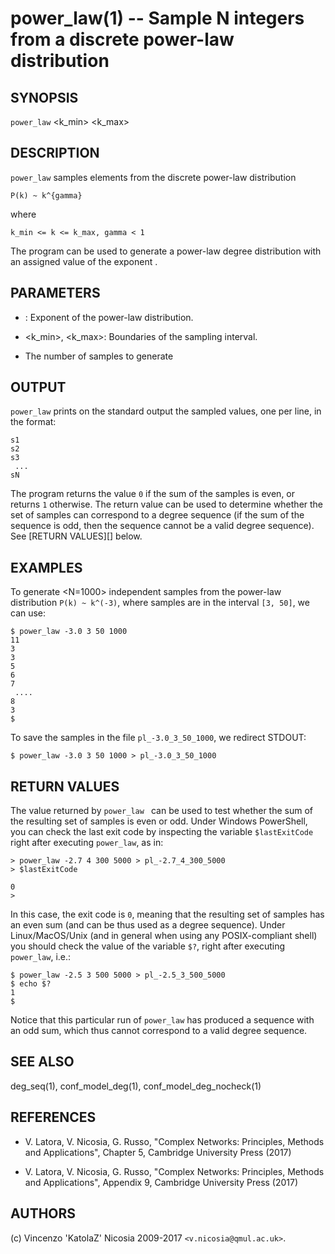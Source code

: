 power_law(1) -- Sample N integers from a discrete power-law distribution
======

## SYNOPSIS

`power_law` <gamma> <k_min> <k_max> <N> 

## DESCRIPTION

`power_law` samples <N> elements from the discrete power-law
distribution 

    P(k) ~ k^{gamma}

where 
    
    k_min <= k <= k_max, gamma < 1

The program can be used to generate a power-law degree distribution
with an assigned value of the exponent <gamma>.


## PARAMETERS

* <gamma>:
    Exponent of the power-law distribution.

* <k_min>, <k_max>:
    Boundaries of the sampling interval.

* <N> 
    The number of samples to generate

## OUTPUT

`power_law` prints on the standard output the sampled values, one per
line, in the format:

    s1
    s2
    s3
     ...
    sN

The program returns the value `0` if the sum of the samples is even,
or returns `1` otherwise. The return value can be used to determine
whether the set of samples can correspond to a degree sequence (if the
sum of the sequence is odd, then the sequence cannot be a valid degree
sequence). See [RETURN VALUES][] below.

## EXAMPLES

To generate <N=1000> independent samples from the power-law
distribution `P(k) ~ k^(-3)`, where samples are in the interval
`[3, 50]`, we can use:

    $ power_law -3.0 3 50 1000
    11
    3
    3
    5
    6
    7
     ....
    8
    3
    $

To save the samples in the file `pl_-3.0_3_50_1000`, we redirect STDOUT:

    $ power_law -3.0 3 50 1000 > pl_-3.0_3_50_1000

## RETURN VALUES

The value returned by `power_law ` can be used to test whether the sum
of the resulting set of samples is even or odd. Under Windows
PowerShell, you can check the last exit code by inspecting the
variable `$lastExitCode` right after executing `power_law`, as in:
    
    > power_law -2.7 4 300 5000 > pl_-2.7_4_300_5000
    > $lastExitCode
    
    0
    >

In this case, the exit code is `0`, meaning that the resulting set of
samples has an even sum (and can be thus used as a degree
sequence). Under Linux/MacOS/Unix (and in general when using any
POSIX-compliant shell) you should check the value of the variable
`$?`, right after executing `power_law`, i.e.:

    $ power_law -2.5 3 500 5000 > pl_-2.5_3_500_5000
    $ echo $?
    1
    $

Notice that this particular run of `power_law` has produced a sequence
with an odd sum, which thus cannot correspond to a valid degree sequence.

## SEE ALSO

deg_seq(1), conf_model_deg(1), conf_model_deg_nocheck(1)


## REFERENCES

* V\. Latora, V. Nicosia, G. Russo, "Complex Networks: Principles,
  Methods and Applications", Chapter 5, Cambridge University Press
  (2017)

* V\. Latora, V. Nicosia, G. Russo, "Complex Networks: Principles,
  Methods and Applications", Appendix 9, Cambridge University Press
  (2017)


## AUTHORS

(c) Vincenzo 'KatolaZ' Nicosia 2009-2017 `<v.nicosia@qmul.ac.uk>`.
